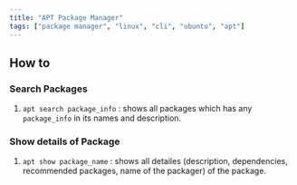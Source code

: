 ```yaml
---
title: "APT Package Manager"
tags: ["package manager", "linux", "cli", "ubuntu", "apt"]
---
```


## How to

### Search Packages

1. `apt search package_info` : shows all packages which has any `package_info` in its names and description.

### Show details of Package

1. `apt show package_name` : shows all detailes (description, dependencies, recommended packages, name of the packager) of the package. 

